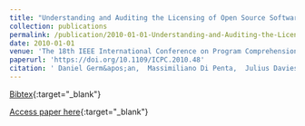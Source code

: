 ```yaml
---
title: "Understanding and Auditing the Licensing of Open Source Software Distributions"
collection: publications
permalink: /publication/2010-01-01-Understanding-and-Auditing-the-Licensing-of-Open-Source-Software-Distributions
date: 2010-01-01
venue: 'The 18th IEEE International Conference on Program Comprehension, ICPC 2010, Braga, Minho, Portugal, June 30-July 2, 2010'
paperurl: 'https://doi.org/10.1109/ICPC.2010.48'
citation: ' Daniel Germ&apos;an,  Massimiliano Di Penta,  Julius Davies, &quot;Understanding and Auditing the Licensing of Open Source Software Distributions.&quot; The 18th IEEE International Conference on Program Comprehension, ICPC 2010, Braga, Minho, Portugal, June 30-July 2, 2010, 2010.'
---
```

[Bibtex](https://dblp.org/rec/bib/conf/iwpc/GermanPD10){:target="_blank"}

[Access paper here](https://doi.org/10.1109/ICPC.2010.48){:target="_blank"}
